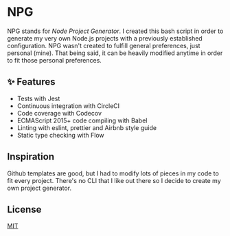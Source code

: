 # NPG

NPG stands for _Node Project Generator_. I created this bash script in order to generate my very own Node.js projects with a previously established configuration. NPG wasn't created to fulfill general preferences, just personal (mine). That being said, it can be heavily modified anytime in order to fit those personal preferences.

## :sparkles: Features

-   Tests with Jest
-   Continuous integration with CircleCI
-   Code coverage with Codecov
-   ECMAScript 2015+ code compiling with Babel
-   Linting with eslint, prettier and Airbnb style guide
-   Static type checking with Flow

## Inspiration

Github templates are good, but I had to modify lots of pieces in my code to fit every project. There's no CLI that I like out there so I decide to create my own project generator.

## License

[MIT](LICENSE)
